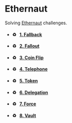 # Ethernaut

Solving [Ethernaut](https://ethernaut.openzeppelin.com/) challenges.

- #### ♻️ &nbsp;&nbsp;[1. Fallback](https://github.com/Farber98/ctf-ethernaut/tree/master/01_fallback)
- #### ♻️ &nbsp;&nbsp;[2. Fallout](https://github.com/Farber98/ctf-ethernaut/tree/master/02_fallout)
- #### ♻️ &nbsp;&nbsp;[3. Coin Flip](https://github.com/Farber98/ctf-ethernaut/tree/master/03_coinflip)
- #### ♻️ &nbsp;&nbsp;[4. Telephone](https://github.com/Farber98/ctf-ethernaut/tree/master/04_telephone)
- #### ♻️ &nbsp;&nbsp;[5. Token](https://github.com/Farber98/ctf-ethernaut/tree/master/05_token)
- #### ♻️ &nbsp;&nbsp;[6. Delegation](https://github.com/Farber98/ctf-ethernaut/tree/master/06_delegation)
- #### ♻️ &nbsp;&nbsp;[7. Force](https://github.com/Farber98/ctf-ethernaut/tree/master/07_force)
- #### ♻️ &nbsp;&nbsp;[8. Vault](https://github.com/Farber98/ctf-ethernaut/tree/master/08_vault)

<!-- - #### 💥 &nbsp;&nbsp;[Selfdestruct](https://github.com/Farber98/selfdestruct)
- #### 🔐 &nbsp;&nbsp;[Private variables](https://github.com/Farber98/private-variables)
- #### 📞 &nbsp;&nbsp;[Unsafe delegatecall](https://github.com/Farber98/unsafe-delegatecall)
- #### 🎲 &nbsp;&nbsp;[Insecure source of randomness](https://github.com/Farber98/insecure-randomness)
- #### ⛔ &nbsp;&nbsp;[Denial of service (DoS)](https://github.com/Farber98/DoS)
- #### 🦘 &nbsp;[Bypassing only EOA check](https://github.com/Farber98/bypass-sc-check)
 -->
